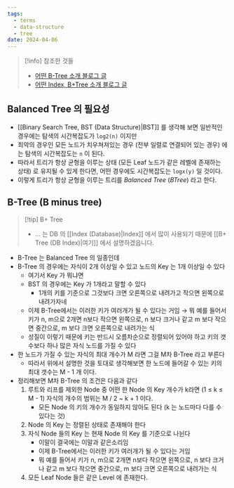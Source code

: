 ```yaml
---
tags:
  - terms
  - data-structure
  - tree
date: 2024-04-06
---
```

> [!info] 참조한 것들
> - [어떤 B-Tree 소개 블로그 글](https://rebro.kr/169?category=484170)
> - [어떤 Index, B+Tree 소개 블로그 글](https://rebro.kr/167?category=484170)

## Balanced Tree 의 필요성

- [[Binary Search Tree, BST (Data Structure)|BST]] 를 생각해 보면 일반적인 경우에는 탐색의 시간복잡도가 `log2(n)` 이지만
- 최악의 경우인 모든 노드가 치우쳐져있는 경우 (전부 일렬로 연결되어 있는 경우) 에는 탐색의 시간복잡도는 `n` 이 된다.
- 따라서 트리가 항상 균형을 이루는 상태 (모든 Leaf 노드가 같은 레벨에 존재하는 상태) 로 유지될 수 있게 한다면, 어떤 경우에도 시간복잡도는 `logx(y)` 일 것이다.
- 이렇게 트리가 항상 균형을 이루는 트리를 *Balanced Tree* (*BTree*) 라고 한다.

## B-Tree (B minus tree)

> [!tip] B+ Tree
> - ... 는 DB 의 [[Index (Database)|Index]] 에서 많이 사용되기 때문에 [[B+ Tree (DB Index)|여기]] 에서 설명하겠읍니다.

- B-Tree 는 Balanced Tree 의 일종인데
- B-Tree 의 경우에는 자식이 2개 이상일 수 있고 노드의 Key 는 1개 이상일 수 있다
	- 여기서 Key 가 뭐냐면
	- BST 의 경우에는 Key 가 1개라고 말할 수 있다
		- 1개의 키를 기준으로 그것보다 크면 오른쪽으로 내려가고 작으면 왼쪽으로 내려가자네
	- 이제 B-Tree에서는 이러한 키가 여러개가 될 수 있다는 거임 → 뭐 예를 들어서 키가 n, m으로 2개면 n보다 작으면 왼쪽으로, n 보다 크거나 같고 m 보다 작으면 중간으로, m 보다 크면 오른쪽으로 내려가는 식
	- 성질이 이렇기 때문에 키는 반드시 오름차순으로 정렬되어 있어야 하고 키의 갯수보다 하나 많은 자식 노드를 가질 수 있다
- 한 노드가 가질 수 있는 자식의 최대 개수가 M 라면 그걸 M차 B-Tree 라고 부른다
	- 따라서 위에서 설명한 것을 토대로 생각해보면 한 노드에 들어갈 수 있는 키의 최대 갯수는 M - 1 개 이다.
- 정리해보면 M차 B-Tree 의 조건은 다음과 같다
	1. 루트와 리프를 제외한 Node 중 어떤 한 Node 의 Key 개수가 k라면 (1 ≤ k ≤ M - 1) 자식의 개수의 범위는 M / 2 ~ k + 1 이다.
		- 모든 Node 의 키의 개수가 동일하지 않아도 된다 (k 는 노드마다 다를 수 있다는 것)
	2. Node 의 Key 는 정렬된 상태로 존재해야 한다
	3. 자식 Node 들의 Key 는 현재 Node 의 Key 를 기준으로 나뉜다
		- 이말이 결국에는 이말과 같은소리임
		- 이제 B-Tree에서는 이러한 키가 여러개가 될 수 있다는 거임
		- 뭐 예를 들어서 키가 n, m으로 2개면 n보다 작으면 왼쪽으로, n 보다 크거나 같고 m 보다 작으면 중간으로, m 보다 크면 오른쪽으로 내려가는 식
	4. 모든 Leaf Node 들은 같은 Level 에 존재한다.